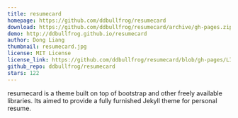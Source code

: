 ```yaml
---
title: resumecard
homepage: https://github.com/ddbullfrog/resumecard
download: https://github.com/ddbullfrog/resumecard/archive/gh-pages.zip
demo: http://ddbullfrog.github.io/resumecard
author: Dong Liang
thumbnail: resumecard.jpg
license: MIT License
license_link: https://github.com/ddbullfrog/resumecard/blob/gh-pages/LICENSE.md
github_repo: ddbullfrog/resumecard
stars: 122
---
```


resumecard is a theme built on top of bootstrap and other freely
available libraries. Its aimed to provide a fully furnished Jekyll
theme for personal resume.
